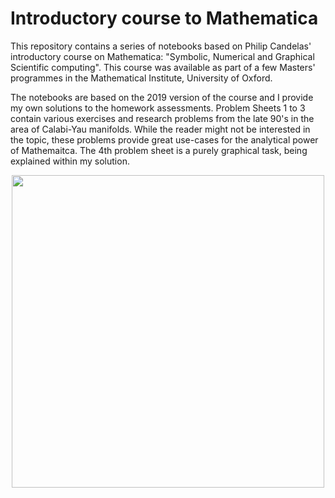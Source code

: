 # Introductory course to Mathematica

This repository contains a series of notebooks based on Philip Candelas' introductory course on Mathematica: "Symbolic, Numerical and Graphical Scientific computing". This course was available as part of a few Masters' programmes in the Mathematical Institute, University of Oxford.

The notebooks are based on the 2019 version of the course and I provide my own solutions to the homework assessments. Problem Sheets 1 to 3 contain various exercises and research problems from the late 90's in the area of Calabi-Yau manifolds. While the reader might not be interested in the topic, these problems provide great use-cases for the analytical power of Mathemaitca. The 4th problem sheet is a purely graphical task, being explained within my solution.


<p align="center">
  <img src="https://github.com/magurh/Mathematica_Intro_Course/assets/122356566/9181bc23-2ac2-4ca9-af57-ea272841cc89" width="500")
>
</p>
